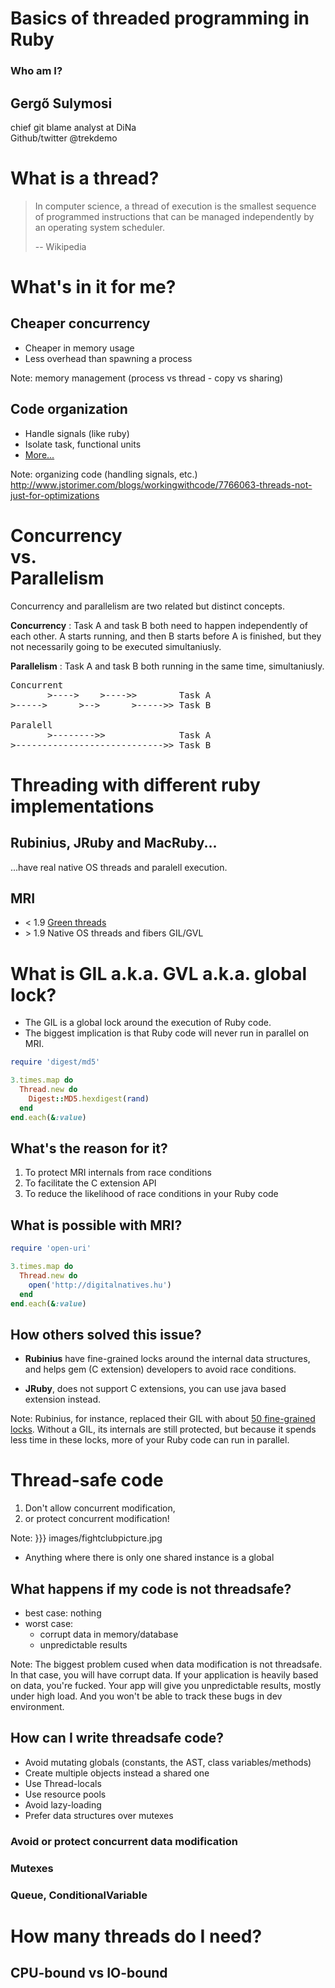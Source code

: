 # Basics of threaded programming in Ruby



<h3>Who am I?</h3>
<h2>Gergő Sulymosi</h2>
<p>
  chief git blame analyst at DiNa<br>
  Github/twitter @trekdemo
</p>



# What is a thread?


> In computer science, a thread of execution is the smallest sequence of
> programmed instructions that can be managed independently by an operating
> system scheduler.
>
> -- Wikipedia



# What's in it for me?


## Cheaper concurrency
* Cheaper in memory usage
* Less overhead than spawning a process

Note: memory management (process vs thread - copy vs sharing)


## Code organization

* Handle signals (like ruby)
* Isolate task, functional units
* [More...](http://www.jstorimer.com/blogs/workingwithcode/7766063-threads-not-just-for-optimizations)

Note:
organizing code (handling signals, etc.)
http://www.jstorimer.com/blogs/workingwithcode/7766063-threads-not-just-for-optimizations



# Concurrency<br> vs.<br>  Parallelism


Concurrency and parallelism are two related but distinct concepts.

**Concurrency**
: Task A and task B both need to happen independently of each
other. A starts running, and then B starts before A is finished, but they
not necessarily going to be executed simultaniusly.

**Parallelism**
: Task A and task B both running in the same time, simultaniusly.


<pre>
Concurrent
       >---->    >---->>        Task A
>----->      >-->      >----->> Task B

Paralell
       >-------->>              Task A
>---------------------------->> Task B
</pre>



# Threading with different ruby implementations


## Rubinius, JRuby and MacRuby...
...have real native OS threads and paralell execution.


## MRI
* < 1.9 [Green threads](http://en.wikipedia.org/wiki/Green_threads)
* \> 1.9 Native OS threads and fibers GIL/GVL



# What is GIL a.k.a. GVL a.k.a. global lock?
* The GIL is a global lock around the execution of Ruby code.
* The biggest implication is that Ruby code will never run in parallel on MRI.


``` ruby
require 'digest/md5'

3.times.map do
  Thread.new do
    Digest::MD5.hexdigest(rand)
  end
end.each(&:value)
```


## What's the reason for it?

1. To protect MRI internals from race conditions
2. To facilitate the C extension API
3. To reduce the likelihood of race conditions in your Ruby code


## What is possible with MRI?
``` ruby
require 'open-uri'

3.times.map do
  Thread.new do
    open('http://digitalnatives.hu')
  end
end.each(&:value)
```


## How others solved this issue?
* **Rubinius** have fine-grained locks around the internal data structures, and
helps gem (C extension) developers to avoid race conditions.

* **JRuby**, does not support C extensions, you can use java based extension
instead.

Note:
  Rubinius, for instance, replaced their GIL with about [50 fine-grained
  locks](http://www.jstorimer.com/2013/03/26/brian-shirai-threads.html). Without
  a GIL, its internals are still protected, but because it spends less time in
  these locks, more of your Ruby code can run in parallel.



# Thread-safe code


1. Don't allow concurrent modification,
1. or protect concurrent modification!

Note:
}}} images/fightclubpicture.jpg
* Anything where there is only one shared instance is a global


## What happens if my code is not threadsafe?
* best case: nothing
* worst case:
    * corrupt data in memory/database
    * unpredictable results

Note:
The biggest problem cused when data modification is not threadsafe. In that
case, you will have corrupt data. If your application is heavily based on data,
you're fucked. Your app will give you unpredictable results, mostly under high
load. And you won't be able to track these bugs in dev environment.


## How can I write threadsafe code?
* Avoid mutating globals (constants, the AST, class variables/methods)
* Create multiple objects instead a shared one
* Use Thread-locals
* Use resource pools
* Avoid lazy-loading
* Prefer data structures over mutexes


### Avoid or protect concurrent data modification


### Mutexes


### Queue, ConditionalVariable



# How many threads do I need?


## CPU-bound vs IO-bound

